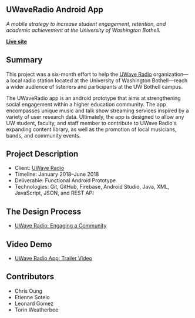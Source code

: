 ## UWaveRadio Android App

*A mobile strategy to increase student engagement, retention, and academic achievement at the University of Washington Bothell.*

**[Live site](https://chrisoung.github.io/uwave-android-app)**

## Summary

This project was a six-month effort to help the [UWave Radio](uwave.fm) organization—a local radio station located at the University of Washington Bothell—reach a wider audience of listeners and participants at the UW Bothell campus. 

The UWaveRadio app is an android prototype that aims at strengthening social engagement within a higher education community. The app encompasses unique music and talk show streaming services inspired by a variety of user research data. Ultimately, the app is designed to allow any UW student, faculty, and staff member to contribute to UWave Radio's expanding content library, as well as the promotion of local musicians, bands, and community events.


## Project Description

- Client: [UWave Radio](uwave.fm)
- Timeline: January 2018–June 2018
- Deliverable: Functional Android Prototype
- Technologies: Git, GitHub, Firebase, Android Studio, Java, XML, JavaScript, JSON, and REST API


## The Design Process

- [UWave Radio: Engaging a Community](https://docs.google.com/presentation/d/e/2PACX-1vRHrR_hMKWqeVFWRrEfHaYBRjDf_sbfruLtcaAzsHJpPPESqksKjv96UF0gfMXvi657U_IflOazLZxi/pub?start=false&loop=false&delayms=3000)


## Video Demo

- [UWave Radio App: Trailer Video](https://www.youtube.com/watch?v=MfDhygftfd4)


## Contributors

- Chris Oung 
- Etienne Sotelo
- Leonard Gomez
- Torin Weatherbee


